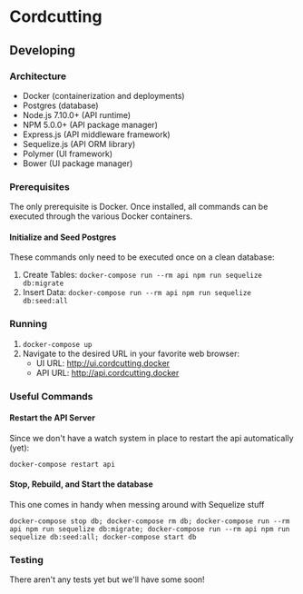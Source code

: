 # Cordcutting

## Developing

### Architecture
* Docker (containerization and deployments)
* Postgres (database)
* Node.js 7.10.0+ (API runtime)
* NPM 5.0.0+ (API package manager)
* Express.js (API middleware framework)
* Sequelize.js (API ORM library)
* Polymer (UI framework)
* Bower (UI package manager)

### Prerequisites
The only prerequisite is Docker.  Once installed, all commands can be executed through the various Docker containers.

#### Initialize and Seed Postgres
These commands only need to be executed once on a clean database:
1. Create Tables: `docker-compose run --rm api npm run sequelize db:migrate`
2. Insert Data: `docker-compose run --rm api npm run sequelize db:seed:all`

### Running
1. `docker-compose up`
2. Navigate to the desired URL in your favorite web browser:
   * UI URL: http://ui.cordcutting.docker
   * API URL: http://api.cordcutting.docker

### Useful Commands

#### Restart the API Server
Since we don't have a watch system in place to restart the api automatically (yet):

`docker-compose restart api`

#### Stop, Rebuild, and Start the database
This one comes in handy when messing around with Sequelize stuff

`docker-compose stop db; docker-compose rm db; docker-compose run --rm api npm run sequelize db:migrate; docker-compose run --rm api npm run sequelize db:seed:all; docker-compose start db`

### Testing
There aren't any tests yet but we'll have some soon!

